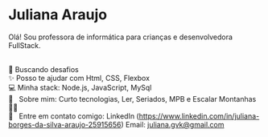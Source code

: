 # Juliana Araujo

Olá!
Sou professora de informática para crianças e desenvolvedora FullStack.

 
 <br/> :muscle: Buscando desafios
 <br/> :sparkles: Posso te ajudar com Html, CSS, Flexbox
 <br/> :computer: Minha stack: Node.js, JavaScript, MySql
 <br/> 💬  &nbsp; Sobre mim: Curto tecnologias, Ler, Seriados, MPB e Escalar Montanhas 🧗‍♀️
 <br/> :email: &nbsp; Entre em contato comigo: 
 LinkedIn (https://www.linkedin.com/in/juliana-borges-da-silva-araujo-25915656)
 Email: juliana.gvk@gmail.com


